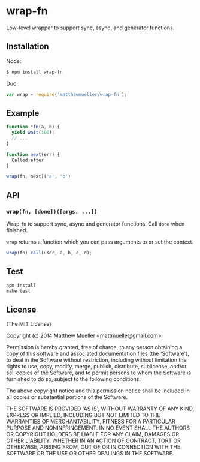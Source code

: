 
# wrap-fn

  Low-level wrapper to support sync, async, and generator functions.

## Installation

Node:

```bash
$ npm install wrap-fn
```

Duo:

```js
var wrap = require('matthewmueller/wrap-fn');
```

## Example

```js
function *fn(a, b) {
  yield wait(100);
  // ...
}

function next(err) {
  Called after
}

wrap(fn, next)('a', 'b')
```

## API

### `wrap(fn, [done])([args, ...])`

Wrap `fn` to support sync, async and generator functions. Call `done` when finished.

`wrap` returns a function which you can pass arguments to or set the context.

```js
wrap(fn).call(user, a, b, c, d);
```

## Test

```js
npm install
make test
```

## License

(The MIT License)

Copyright (c) 2014 Matthew Mueller &lt;mattmuelle@gmail.com&gt;

Permission is hereby granted, free of charge, to any person obtaining
a copy of this software and associated documentation files (the
'Software'), to deal in the Software without restriction, including
without limitation the rights to use, copy, modify, merge, publish,
distribute, sublicense, and/or sell copies of the Software, and to
permit persons to whom the Software is furnished to do so, subject to
the following conditions:

The above copyright notice and this permission notice shall be
included in all copies or substantial portions of the Software.

THE SOFTWARE IS PROVIDED 'AS IS', WITHOUT WARRANTY OF ANY KIND,
EXPRESS OR IMPLIED, INCLUDING BUT NOT LIMITED TO THE WARRANTIES OF
MERCHANTABILITY, FITNESS FOR A PARTICULAR PURPOSE AND NONINFRINGEMENT.
IN NO EVENT SHALL THE AUTHORS OR COPYRIGHT HOLDERS BE LIABLE FOR ANY
CLAIM, DAMAGES OR OTHER LIABILITY, WHETHER IN AN ACTION OF CONTRACT,
TORT OR OTHERWISE, ARISING FROM, OUT OF OR IN CONNECTION WITH THE
SOFTWARE OR THE USE OR OTHER DEALINGS IN THE SOFTWARE.

